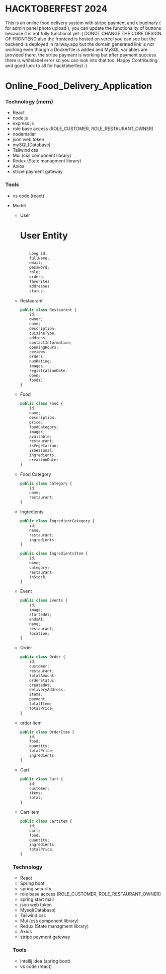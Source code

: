# HACKTOBERFEST 2024

This is an online food delivery system with stripe payment and cloudinary ( for admin panel photo upload ), you can update the functionality of buttons because it is not fully functional yet :( DONOT CHANGE THE CORE DESIGN OF FRONTEND also the frontend is hosted on vercel you can see but the backend is deployed in railway.app but the domain generated link is not working even though a Dockerfile is added and MySQL variables are provided there. the stripe payment is working but after payment success there is whitelabel error so you can look into that too. Happy Contributing and good luck to all for hacktoberfest :)




# Online_Food_Delivery_Application


### Technology (mern)

- React
- node js
- express js
- role base access (ROLE_CUSTOMER, ROLE_RESTAURANT_OWNER)
- nodemailer
- json web token
- mySQL(Database)
- Tailwind css
- Mui (css component library)
- Redux (State managment library)
- Axios
- stripe payment gateway

### Tools

- vs code (react)

- Model
    - User
        
        # User Entity
        
        ```jsx
        
        	Long id;
        	fullName;
        	email;
        	password;
        	role;
        	orders;
        	favorites
        	addresses 
        	status;
        ```
        
    - Restaurant
        
        ```jsx
        public class Restaurant {
            id;
            owner;
            name;
            description;
            cuisineType;
            address;
            contactInformation;
            openingHours;
            reviews;
            orders;
            numRating;
            images;
            registrationDate;
            open;
            foods;
        }
        ```
        
    - Food
        
        ```jsx
        public class Food {
            id;
            name;
            description;
            price;
            foodCategory;
            images;
            available;
            restaurant;
            isVegetarian;
            isSeasonal;
            ingredients;
            creationDate;
        }
        ```
        
    - Food Category
        
        ```jsx
        public class Category {
            id;
            name;
            restaurant;
        }
        ```
        
    - Ingredients
        
        ```jsx
        public class IngredientCategory {
            id;
            name;
            restaurant;
            ingredients;
        }
        ```
        
        ```jsx
        public class IngredientsItem {
            id;
            name;
            category;
            restaurant;
            inStock;
        }
        ```
        
    - Event
        
        ```jsx
        public class Events {
            id;
            image;
            startedAt;
            endsAt;
            name;
            restaurant;
            location;
        }
        ```
        
    - Order
        
        ```jsx
        public class Order {
            id;
            customer;
            restaurant;
            totalAmount;
            orderStatus;
            createdAt;
            deliveryAddress;
            items;
            payment;
            totalItem;
            totalPrice;
        }
        ```
        
    - order item
        
        ```jsx
        public class OrderItem {
            id;
            food;
            quantity;
            totalPrice;
            ingredients;
        }
        ```
        
    - Cart
        
        ```jsx
        public class Cart {
            id;
            customer;
            items;
            total;
        }
        ```
        
    - Cart Item
        
        ```jsx
        public class CartItem {
            id;
            cart;
            food;
            quantity;
            ingredients;
            totalPrice;
        }
        ```
     ### Technology
    
    - React
    - Spring boot
    - spring security
    - role base access (ROLE_CUSTOMER, ROLE_RESTAURANT_OWNER)
    - spring start mail
    - json web token
    - Mysql(Database)
    - Tailwind css
    - Mui (css component library)
    - Redux (State managment library)
    - Axios
    - stripe payment gateway
    
    ### Tools
    
    - intellij idea (spring boot)
    - vs code (react)
